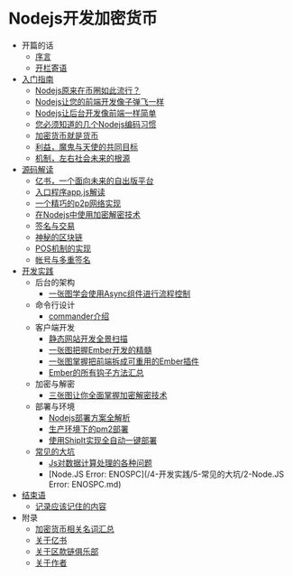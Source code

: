 # Nodejs开发加密货币

- 开篇的话
    * [序言](/1-开篇的话/0-序言.md)
    * [开栏寄语](/1-开篇的话/1-开栏寄语.md)
- [入门指南](/2-入门指南/readme.md)
    * [Nodejs原来在币圈如此流行？](/2-入门指南/1-Nodejs原来在币圈如此流行？.md)
    * [Nodejs让您的前端开发像子弹飞一样](/2-入门指南/2-Nodejs让您的前端开发像子弹飞一样.md)
    * [Nodejs让后台开发像前端一样简单](/2-入门指南/3-Nodejs让后台开发像前端一样简单.md)
    * [您必须知道的几个Nodejs编码习惯](/2-入门指南/4-您必须知道的几个Nodejs编码习惯.md)
    * [加密货币就是货币](/2-入门指南/5-加密货币就是货币.md)
    * [利益，魔鬼与天使的共同目标](/2-入门指南/6-利益，魔鬼与天使的共同目标.md)
    * [机制，左右社会未来的根源](/2-入门指南/7-机制，左右社会未来的根源.md)
- [源码解读](/3-源码解读/readme.md)
    * [亿书，一个面向未来的自出版平台](/3-源码解读/1-亿书，一个面向未来的自出版平台.md)
    * [入口程序app.js解读](/3-源码解读/2-入口程序app.js解读.md)
    * [一个精巧的p2p网络实现](/3-源码解读/3-一个精巧的p2p网络实现.md)
    * [在Nodejs中使用加密解密技术](/3-源码解读/4-在Nodejs中使用加密解密技术.md)
    * [签名与交易](/3-源码解读/5-签名与交易.md)
    * [神秘的区块链](/3-源码解读/6-神秘的区块链.md)
    * [POS机制的实现](/3-源码解读/7-POS机制的实现.md)
    * [帐号与多重签名](/3-源码解读/8-帐号与多重签名.md)
- [开发实践](/4-开发实践/readme.md)
  - 后台的架构
      * [一张图学会使用Async组件进行流程控制](/4-开发实践/0-后台的架构/2-一张图学会使用Async组件进行流程控制.md)
  - 命令行设计
      * [commander介绍](/4-开发实践/1-命令行设计/1-commander介绍.md)
  - 客户端开发
      * [静态网站开发全景扫描](/4-开发实践/2-客户端开发/4-静态网站开发全景扫描.md)
      * [一张图把握Ember开发的精髓](/4-开发实践/2-客户端开发/5-一张图把握Ember开发的精髓.md)
      * [一张图掌握把前端拆成可重用的Ember插件](/4-开发实践/2-客户端开发/6-一张图掌握把前端拆成可重用的Ember插件.md)
      * [Ember的所有钩子方法汇总](/4-开发实践/2-客户端开发/7-Ember的所有钩子方法汇总.md)
  - 加密与解密
      * [三张图让你全面掌握加密解密技术](/4-开发实践/3-加密与解密/3-三张图让你全面掌握加密解密技术.md)
  - 部署与环境
      * [Nodejs部署方案全解析](/4-开发实践/4-部署与环境/1-Nodejs部署方案全解析.md)
      * [生产环境下的pm2部署](/4-开发实践/4-部署与环境/2-生产环境下的pm2部署.md)
      * [使用ShipIt实现全自动一键部署](/4-开发实践/4-部署与环境/3-使用ShipIt实现全自动一键部署.md)
  - [常见的大坑](/4-开发实践/5-常见的大坑/readme.md)
      * [Js对数据计算处理的各种问题](/4-开发实践/5-常见的大坑/1-Js对数据计算处理的各种问题.md)
      * [Node.JS Error: ENOSPC](/4-开发实践/5-常见的大坑/2-Node.JS Error: ENOSPC.md)
- [结束语](/5-结束语/readme.md)
    * [记录应该记住的内容](/5-结束语/1-记录应该记住的内容.md)
- 附录
    * [加密货币相关名词汇总](/8-附录/1-加密货币相关名词汇总.md)
    * [关于亿书](/8-附录/2-关于亿书.md)
    * [关于区款链俱乐部](/8-附录/3-关于区款链俱乐部.md)
    * [关于作者](/8-附录/4-关于作者.md)
